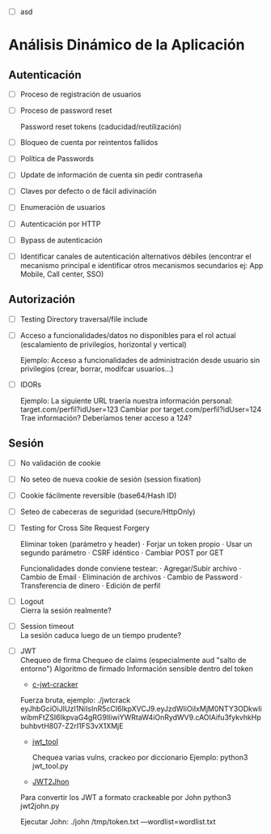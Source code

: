 - [ ] asd
# Análisis Dinámico de la Aplicación
## Autenticación
- [ ] Proceso de registración de usuarios
- [ ] Proceso de password reset  

     Password reset tokens (caducidad/reutilización)
- [ ] Bloqueo de cuenta por reintentos fallidos
- [ ] Política de Passwords
- [ ] Update de información de cuenta sin pedir contraseña
- [ ] Claves por defecto o de fácil adivinación
- [ ] Enumeración de usuarios
- [ ] Autenticación por HTTP
- [ ] Bypass de autenticación
- [ ] Identificar canales de autenticación alternativos débiles (encontrar el mecanismo principal e identificar otros mecanismos secundarios ej: App Mobile, Call center, SSO)
## Autorización
- [ ] Testing Directory traversal/file include
- [ ] Acceso a funcionalidades/datos no disponibles para el rol actual (escalamiento de privilegios, horizontal y vertical)  

     Ejemplo: Acceso a funcionalidades de administración desde usuario sin privilegios (crear, borrar, modifcar usuarios...)
- [ ] IDORs  

     Ejemplo: La siguiente URL traería nuestra información personal: target.com/perfil?idUser=123 Cambiar por target.com/perfil?idUser=124 Trae información? Deberíamos tener acceso a 124?
## Sesión
- [ ] No validación de cookie
- [ ] No seteo de nueva cookie de sesión (session fixation)
- [ ] Cookie fácilmente reversible (base64/Hash ID)
- [ ] Seteo de cabeceras de seguridad (secure/HttpOnly)
- [ ] Testing for Cross Site Request Forgery 

     Eliminar token (parámetro y header) · Forjar un token propio · Usar un segundo parámetro · CSRF idéntico · Cambiar POST por GET 
 
     Funcionalidades donde conviene testear: · Agregar/Subir archivo · Cambio de Email · Eliminación de archivos · Cambio de Password · Transferencia de dinero · Edición de perfil
- [ ] Logout  
     Cierra la sesión realmente?
- [ ] Session timeout  
     La sesión caduca luego de un tiempo prudente?
- [ ] JWT  
      Chequeo de firma Chequeo de claims (especialmente aud "salto de entorno") Algoritmo de firmado Información sensible dentro del token

     - [c-jwt-cracker](https://github.com/brendan-rius/c-jwt-cracker)

     Fuerza bruta, ejemplo: ./jwtcrack eyJhbGciOiJIUzI1NiIsInR5cCI6IkpXVCJ9.eyJzdWIiOiIxMjM0NTY3ODkwIiwibmFtZSI6IkpvaG4gRG9lIiwiYWRtaW4iOnRydWV9.cAOIAifu3fykvhkHpbuhbvtH807-Z2rI1FS3vX1XMjE

     - [jwt_tool](https://github.com/ticarpi/jwt_tool)

          Chequea varias vulns, crackeo por diccionario Ejemplo: python3 jwt_tool.py

     - [JWT2Jhon](https://raw.githubusercontent.com/Sjord/jwtcrack/master/jwt2john.py)

     Para convertir los JWT a formato crackeable por John python3 jwt2john.py

     Ejecutar John: ./john /tmp/token.txt —wordlist=wordlist.txt
